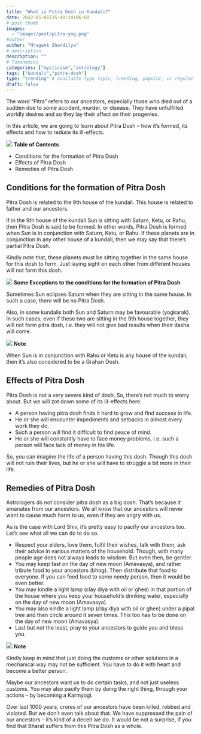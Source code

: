 ```yaml
---
title: "What is Pitra Dosh in Kundali?"
date: 2022-05-01T15:40:24+06:00
# post thumb
images:
  - "images/post/pitra-yog.png"
#author
author: "Mragank Shandilya"
# description
description: ""
# Taxonomies
categories: ["mysticism","astrology"]
tags: ["kundali","pitra-dosh"]
type: "trending" # available type (epic, trending, popular, or regular)
draft: false
---
```


The word “Pitra” refers to our ancestors, especially those who died out of a sudden due to some accident, murder, or disease. They have unfulfilled worldly desires and so they lay their affect on their progenies. 

In this article, we are going to learn about Pitra Dosh – how it’s formed, its effects and how to reduce its ill-effects. 

<div class="toc-mak">
  <img src="../../images/pencil.png">
  <b>Table of Contents</b>
  <ul>
  <li>Conditions for the formation of Pitra Dosh</li>
  <li>Effects of Pitra Dosh</li> 
  <li>Remedies of Pitra Dosh</li>
  </ul>
</div>

## Conditions for the formation of Pitra Dosh

Pitra Dosh is related to the 9th house of the kundali. This house is related to father and our ancestors. 

If in the 9th house of the kundali Sun is sitting with Saturn, Ketu, or Rahu, then Pitra Dosh is said to be formed. In other words, Pitra Dosh is formed when Sun is in conjunction with Saturn, Ketu, or Rahu. 
If these planets are in conjunction in any other house of a kundali, then we may say that there’s partial Pitra Dosh. 

Kindly note that, these planets must be sitting together in the same house for this dosh to form. Just laying sight on each other from different houses will not form this dosh. 

<div class="toc-mak">
  <img src="../../../images/pencil.png">
  <b>Some Exceptions to the conditions for the formation of Pitra Dosh</b><br>

Sometimes Sun eclipses Saturn when they are sitting in the same house. In such a case, there will be no Pitra Dosh. 

Also, in some kundalis both Sun and Saturn may be favourable (yogkarak). In such cases, even if these two are sitting in the 9th house together, they will not form pitra dosh, i.e. they will not give bad results when their dasha will come. 
</div>

<div class="toc-mak">
  <img src="../../../images/pencil.png">
  <b>Note</b><br>

When Sun is in conjunction with Rahu or Ketu is any house of the kundali, then it’s also considered to be a Grahan Dosh. 
</div>


## Effects of Pitra Dosh

Pitra Dosh is not a very severe kind of dosh. So, there’s not much to worry about. But we will zot down some of its ill-effects here. 

* A person having pitra dosh finds it hard to grow and find success in life.
* He or she will encounter impediments and setbacks in almost every work they do. 
* Such a person will find it difficult to find peace of mind.
* He or she will constantly have to face money problems, i.e. such a person will face lack of money in his life. 

So, you can imagine the life of a person having this dosh. Though this dosh will not ruin their lives, but he or she will have to struggle a bit more in their life. 


## Remedies of Pitra Dosh

Astrologers do not consider pitra dosh as a big dosh. That’s because it emanates from our ancestors. We all know that our ancestors will never want to cause much harm to us, even if they are angry with us. 

As is the case with Lord Shiv, it’s pretty easy to pacify our ancestors too. Let’s see what all we can do to do so. 

* Respect your elders, love them, fulfil their wishes, talk with them, ask their advice in various matters of the household. Though, with many people age does not always leads to wisdom. But even then, be gentler.
* You may keep fast on the day of new moon (Amavasya), and rather tribute food to your ancestors (bhog). Then distribute that food to everyone. If you can feed food to some needy person, then it would be even better. 
* You may kindle a light lamp (clay diya with oil or ghee) in that portion of the house where you keep your household’s drinking water, especially on the day of new moon (Amavasya). 
* You may also kindle a light lamp (clay diya with oil or ghee) under a pipal tree and then circle around it seven times. This too has to be done on the day of new moon (Amavasya). 
* Last but not the least, pray to your ancestors to guide you and bless you. 

<div class="toc-mak">
  <img src="../../../images/pencil.png">
  <b>Note</b><br>

Kindly keep in mind that just doing the customs or other solutions in a mechanical way may not be sufficient. You have to do it with heart and become a better person.

Maybe our ancestors want us to do certain tasks, and not just useless customs. You may also pacify them by doing the right thing, through your actions – by becoming a Karmyogi. 

Over last 1000 years, crores of our ancestors have been killed, robbed and violated. But we don’t even talk about that. We have suppressed the pain of our ancestors – it’s kind of a deceit we do. It would be not a surprise, if you find that Bharat suffers from this Pitra Dosh as a whole. 
</div>

